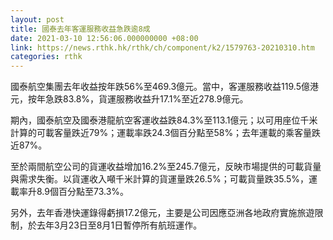 ```yaml
---
layout: post
title: 國泰去年客運服務收益急跌逾8成
date: 2021-03-10 12:56:06.000000000 +08:00
link: https://news.rthk.hk/rthk/ch/component/k2/1579763-20210310.htm
categories: rthk
---
```


國泰航空集團去年收益按年跌56%至469.3億元。當中，客運服務收益119.5億港元，按年急跌83.8%，貨運服務收益升17.1%至近278.9億元。

期內，國泰航空及國泰港龍航空客運收益跌84.3%至113.1億元；以可用座位千米計算的可載客量跌近79%；運載率跌24.3個百分點至58%；去年運載的乘客量跌近87%。

至於兩間航空公司的貨運收益增加16.2%至245.7億元，反映市場提供的可載貨量與需求失衡。以貨運收入噸千米計算的貨運量跌26.5%；可載貨量跌35.5%，運載率升8.9個百分點至73.3%。

另外，去年香港快運錄得虧損17.2億元，主要是公司因應亞洲各地政府實施旅遊限制，於去年3月23日至8月1日暫停所有航班運作。
